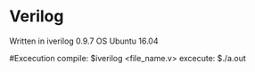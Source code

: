 # Verilog
Written in iverilog 0.9.7 
OS Ubuntu 16.04

#Excecution
compile:
$iverilog <file_name.v>
excecute:
$./a.out
